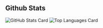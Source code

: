 ## Github Stats
![GitHub Stats Card](https://github-readme-stats.vercel.app/api?username=onah)
![Top Languages Card](https://github-readme-stats.vercel.app/api/top-langs/?username=onah)


<!--
**onah/onah** is a ✨ _special_ ✨ repository because its `README.md` (this file) appears on your GitHub profile.

Here are some ideas to get you started:

- 🔭 I’m currently working on ...
- 🌱 I’m currently learning ...
- 👯 I’m looking to collaborate on ...
- 🤔 I’m looking for help with ...
- 💬 Ask me about ...
- 📫 How to reach me: ...
- 😄 Pronouns: ...
- ⚡ Fun fact: ...
-->
